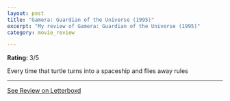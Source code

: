 ```yaml
---
layout: post
title: "Gamera: Guardian of the Universe (1995)"
excerpt: "My review of Gamera: Guardian of the Universe (1995)"
category: movie_review

---
```


**Rating:** 3/5

Every time that turtle turns into a spaceship and flies away rules

<hr>

[See Review on Letterboxd](https://boxd.it/3SoalV)
